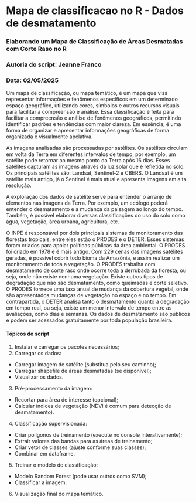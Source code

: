 # Mapa de classificacao no R - Dados de desmatamento

### Elaborando um Mapa de Classificação de Áreas Desmatadas com Corte Raso no R 
### Autoria do script: Jeanne Franco 
### Data: 02/05/2025 

Um mapa de classificação, ou mapa temático, é um mapa que visa representar informações e fenômenos específicos em um determinado espaço geográfico, utilizando cores, símbolos e outros recursos visuais para facilitar a compreensão e análise. Essa classificação é feita para facilitar a compreensão e análise de fenômenos geográficos, permitindo identificar padrões e tendências com maior clareza. Em essência, é uma forma de organizar e apresentar informações geográficas de forma organizada e visualmente apelativa.

As imagens analisadas são processadas por satélites. Os satélites circulam em volta da Terra em diferentes intervalos de tempo, por exemplo, um satélite pode retornar ao mesmo ponto da Terra após 16 dias. Esses satélites capturam as imagens através da luz solar que é refletida no solo. Os principais satélites são: Landsat, Sentinel-2 e CBERS. O Landsat é um satélite mais antigo, já o Sentinel é mais atual e apresenta imagens em alta resolução.

A exploração dos dados de satélite serve para entender o arranjo de elementos nas imagens da Terra. Por exemplo, um ecólogo poderá entender o desmatamento e a mudança da paisagem ao longo do tempo. Também, é possível elaborar diversas classificações do uso do solo como água, vegetação, área urbana, agricultura, etc.

O INPE é responsável por dois principais sistemas de monitoramento das florestas tropicais, entre eles estão o PRODES e o DETER. Esses sistemas foram criados para apoiar políticas públicas da área ambiental. O PRODES foi criado em 1978 e é mais antigo. Com 229 cenas das imagens satélites geradas, é possível cobrir todo bioma da Amazônia, e assim realizar um monitoramento de toda a vegetação. O PRODES trabalha com desmatamento de corte raso onde ocorre toda a derrubada da floresta, ou seja, onde não existe nenhuma vegetação. Existe outros tipos de degradação que não são desmatamento, como queimadas e corte seletivo. O PRODES fornece uma taxa anual de mudança da cobertura vegetal, onde são apresentados mudanças de vegetação no espaço e no tempo. Em contrapartida, o DETER analisa tanto o desmatamento quanto a degradação em tempo real, ou seja, existe um menor intervalo de tempo entre as avaliações, como dias e semanas. Os dados de desmatamento são públicos e podem ser acessados gratuitamente por toda população brasileira.

#### Tópicos do script

1. Instalar e carregar os pacotes necessários;
2. Carregar os dados:
- Carregar imagem de satélite (substitua pelo seu caminho);
- Carregar shapefile de áreas desmatadas (se disponível);
- Visualizar os dados.
3. Pré-processamento da imagem:
- Recortar para área de interesse (opcional);
- Calcular índices de vegetação (NDVI é comum para detecção de desmatamento).
4. Classificação supervisionada:
- Criar polígonos de treinamento (execute no console interativamente);
- Extrair valores das bandas para as áreas de treinamento;
- Criar vetor de classes (ajuste conforme suas classes);
- Combinar em dataframe.
5. Treinar o modelo de classificação:
- Modelo Random Forest (pode usar outros como SVM);
- Classificar a imagem.
6. Visualização final do mapa temático.

